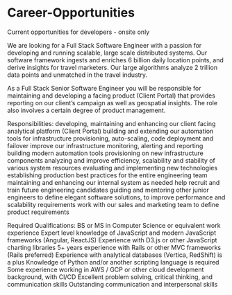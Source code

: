 # Career-Opportunities
Current opportunities for developers - onsite only

We are looking for a Full Stack Software Engineer with a passion for developing and running scalable, large scale distributed systems. Our software framework ingests and enriches 6 billion daily location points, and derive insights for travel marketers. Our large algorithms analyze 2 trillion data points and unmatched in the travel industry.

As a Full Stack Senior Software Engineer you will be responsible for maintaining and developing a facing product (Client Portal) that provides reporting on our client’s campaign as well as geospatial insights. The role also involves a certain degree of product management.

Responsibilities:
developing, maintaining and enhancing our client facing analytical platform (Client Portal)
building and extending our automation tools for infrastructure provisioning, auto-scaling, code deployment and failover
improve our infrastructure monitoring, alerting and reporting
building modern automation tools provisioning on new infrastructure components
analyzing and improve efficiency, scalability and stability of various system resources
evaluating and implementing new technologies
establishing production best practices for the entire engineering team
maintaining and enhancing our internal system as needed
help recruit and train future engineering candidates
guiding and mentoring other junior engineers to define elegant software solutions, to improve performance and scalability requirements
work with our sales and marketing team to define product requirements

Required Qualifications:
BS or MS in Computer Science or equivalent work experience
Expert level knowledge of JavaScript and modern JavaScript frameworks (Angular, ReactJS)
Experience with D3.js or other JavaScript charting libraries
5+ years experience with Rails or other MVC frameworks (Rails preferred)
Experience with analytical databases (Vertica, RedShift) is a plus
Knowledge of Python and/or another scripting language is required
Some experience working in AWS / GCP or other cloud development background, with CI/CD
Excellent problem solving, critical thinking, and communication skills
Outstanding communication and interpersonal skills
